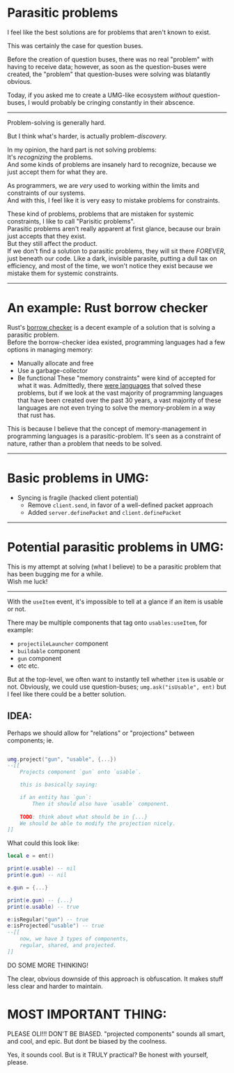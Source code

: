 

# Parasitic problems

I feel like the best solutions are for problems that aren't known to exist.

This was certainly the case for question buses.

Before the creation of question buses, there was no real "problem" with having to receive data;
however, as soon as the question-buses were created, the "problem" that question-buses were solving was blatantly obvious.

Today, if you asked me to create a UMG-like ecosystem *without* question-buses, I would probably be cringing constantly in their abscence.

-----------------

Problem-solving is generally hard.

But I think what's harder, is actually problem-*discovery.*

In my opinion, the hard part is not solving problems:<br/>
It's *recognizing* the problems.<br/>
And some kinds of problems are insanely hard to recognize, because we just accept them for what they are. 

As programmers, we are *very* used to working within the limits and constraints of our systems.<br/>
And with this, I feel like it is very easy to mistake problems for constraints.

These kind of problems, problems that are mistaken for systemic constraints, I like to call "Parisitic problems".<br/>
Parasitic problems aren't really apparent at first glance, because our brain just accepts that they exist.<br/>
But they still affect the product.<br/>If we don't find a solution to parasitic problems, they will sit there *FOREVER*, just beneath our code. Like a dark, invisible parasite, putting a dull tax on efficiency, and most of the time, we won't notice they exist because we mistake them for systemic constraints.

--------------

# An example: Rust borrow checker
Rust's [borrow checker](https://doc.rust-lang.org/1.8.0/book/references-and-borrowing.html) is a decent example of a solution that is solving a parasitic problem.<br/>
Before the borrow-checker idea existed, programming languages had a few options in managing memory:
- Manually allocate and free
- Use a garbage-collector
- Be functional
These "memory constraints" were kind of accepted for what it was. Admittedly, there [were languages](https://www.reddit.com/r/rust/comments/t9972l/did_rust_first_introduce_the_ownership_concept/) that solved these problems, but if we look at the vast majority of programming languages that have been created over the past 30 years, a vast majority of these languages are not even trying to solve the memory-problem in a way that rust has.

This is because I believe that the concept of memory-management in programming languages is a parasitic-problem. It's seen as a constraint of nature, rather than a problem that needs to be solved.



----------------------

# Basic problems in UMG:
- Syncing is fragile (hacked client potential)
    - Remove `client.send`, in favor of a well-defined packet approach
    - Added `server.definePacket` and `client.definePacket`


----------------------


# Potential parasitic problems in UMG:

This is my attempt at solving (what I believe) to be a parasitic problem that has been bugging me for a while.<br/>
Wish me luck!

------------

With the `useItem` event, it's impossible to tell at a glance if an item
is usable or not.

There may be multiple components that tag onto `usables:useItem`,
for example:
- `projectileLauncher` component
- `buildable` component
- `gun` component
- etc etc.

But at the top-level, we often want to instantly tell whether `item`
is usable or not.
Obviously, we could use question-buses; `umg.ask("isUsable", ent)`
but I feel like there could be a better solution.


## IDEA:
Perhaps we should allow for "relations" or "projections"
between components;
ie.
```lua

umg.project("gun", "usable", {...})
--[[
    Projects component `gun` onto `usable`.

    this is basically saying:

    if an entity has `gun`:
        Then it should also have `usable` component.
    
    TODO: think about what should be in {...}
    We should be able to modify the projection nicely.
]]

```

What could this look like:
```lua
local e = ent()

print(e.usable) -- nil
print(e.gun) -- nil

e.gun = {...}

print(e.gun) -- {...}
print(e.usable) -- true

e:isRegular("gun") -- true
e:isProjected("usable") -- true
--[[
    now, we have 3 types of components,
    regular, shared, and projected.
]]

```

DO SOME MORE THINKING!

The clear, obvious downside of this approach is obfuscation.
It makes stuff less clear and harder to maintain.


# MOST IMPORTANT THING:
PLEASE OLI!!!
DON'T BE BIASED.
"projected components" sounds all smart, and cool, and epic.
But dont be biased by the coolness.

Yes, it sounds cool.
But is it TRULY practical? Be honest with yourself, please.



